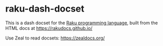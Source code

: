 # raku-dash-docset

This is a dash docset for the [Raku programming language](https://raku.org/), built from the HTML docs at https://rakudocs.github.io/

Use Zeal to read docsets: https://zealdocs.org/
